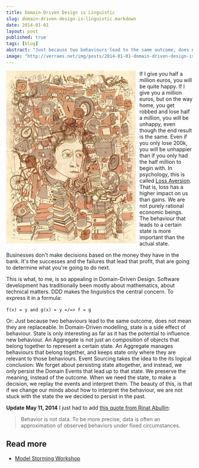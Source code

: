 ```yaml
---
title: Domain-Driven Design is Linguistic
slug: domain-driven-design-is-linguistic.markdown
date: 2014-01-01
layout: post
published: true
tags: [blog]
abstract: "Just because two behaviours lead to the same outcome, does not mean they are replaceable."
image: "http://verraes.net/img/posts/2014-01-01-domain-driven-design-is-linguistic/hoarding%20small.jpg"
---
```


<img style="float:left;margin-right: 10px"  src="/img/posts/2014-01-01-domain-driven-design-is-linguistic/hoarding small.jpg" title="Hoarding is an extreme form of loss aversion. http://jamesgulliverhancock.com/projects/hoarding/">

If I give you half a million euros, you will be quite happy. If I give you a million euros, but on the way home, you get robbed and lose half a million, you will be unhappy, even though the end result is the same. Even if you only lose 200k, you will be unhappier than if you only had the half million to begin with. In psychology, this is called [Loss Aversion](http://www.amazon.com/gp/product/B00555X8OA/ref=as_li_tl?ie=UTF8&camp=1789&creative=390957&creativeASIN=B00555X8OA&linkCode=as2&tag=verraesnet-20&linkId=WRTRBQWNNPU4DUAC). That is, loss has a higher impact on us than gains. We are not purely rational economic beings. The behaviour that leads to a certain state is more important than the actual state.

Businesses don't make decisions based on the money they have in the bank. It's the successes and the failures that lead that profit, that are going to determine what you're going to do next.

This is what, to me, is so appealing in Domain-Driven Design. Software development has traditionally been mostly about mathematics, about technical matters. DDD makes the linguistics the central concern. To express it in a formula:

`f(x) = y and g(x) = y =/=> f = g`

Or: Just because two behaviours lead to the same outcome, does not mean they are replaceable. In Domain-Driven modelling, state is a side effect of behaviour. State is only interesting as far as it has the potential to influence new behaviour. An Aggregate is not just an composition of objects that belong together to represent a certain state. An Aggregate manages behaviours that belong together, and keeps state only where they are relevant to those behaviours. Event Sourcing takes the idea to the its logical conclusion: We forget about persisting state altogether, and instead, we only persist the Domain Events that lead up to that state. We preserve the meaning, instead of the outcome. When we need the state, to make a decision, we replay the events and interpret them. The beauty of this, is that if we change our minds about how to interpret the behaviour, we are not stuck with the state the we decided to persist in the past.

**Update May 11, 2014** I just had to add [this quote from Rinat Abullin](https://twitter.com/abdullin/status/465463982347026432): 

<blockquote>Behavior is not data. To be more precise, data is often an approximation of observed behaviors under fixed circumstances.</blockquote>

## Read more

- [Model Storming Workshop](/2014/01/model-storming-workshop/)
